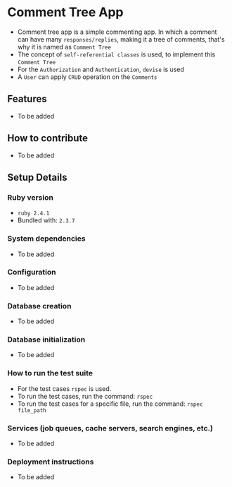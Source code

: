 # Comment Tree App
- Comment tree app is a simple commenting app. In which a comment can have many `responses/replies`, making it a tree of comments, that's why it is named as `Comment Tree`
- The concept of `self-referential classes` is used, to implement this `Comment Tree`
- For the `Authorization` and `Authentication`, `devise` is used
- A `User` can apply `CRUD` operation on the `Comments`

## Features
- To be added

## How to contribute
- To be added

## Setup Details

### Ruby version
- `ruby 2.4.1`
- Bundled with: `2.3.7`

### System dependencies
- To be added

### Configuration
- To be added

### Database creation
- To be added

### Database initialization
- To be added

### How to run the test suite
- For the test cases `rspec` is used.
- To run the test cases, run the command: `rspec`
- To run the test cases for a specific file, run the command: `rspec file_path`

### Services (job queues, cache servers, search engines, etc.)
- To be added

### Deployment instructions
- To be added
